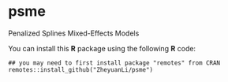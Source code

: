 # psme
Penalized Splines Mixed-Effects Models

You can install this **R** package using the following **R** code:

```
## you may need to first install package "remotes" from CRAN
remotes::install_github("ZheyuanLi/psme")
```
